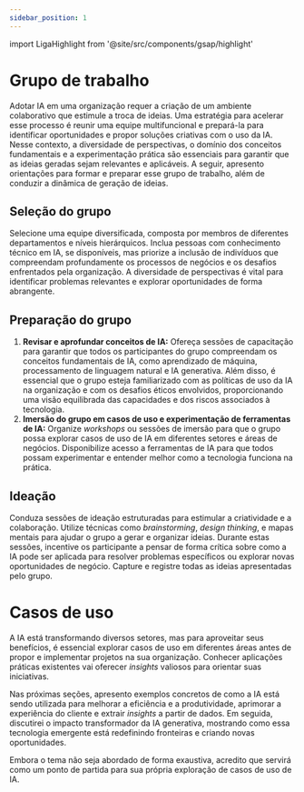 ```yaml
---
sidebar_position: 1
---
```

import LigaHighlight from '@site/src/components/gsap/highlight'

# Grupo de trabalho
<LigaHighlight />
Adotar IA em uma organização requer a <spam class="text-highlight">criação de um ambiente colaborativo</spam> que estimule a troca de ideias. Uma estratégia para acelerar esse processo é reunir uma equipe multifuncional e prepará-la para identificar oportunidades e propor soluções criativas com o uso da IA. Nesse contexto, a diversidade de perspectivas, o domínio dos conceitos fundamentais e a experimentação prática são essenciais para garantir que as ideias geradas sejam relevantes e aplicáveis. A seguir, apresento orientações para formar e preparar esse grupo de trabalho, além de conduzir a dinâmica de geração de ideias.

## Seleção do grupo
Selecione uma equipe diversificada, composta por membros de <spam class="text-highlight">diferentes departamentos e níveis hierárquicos</spam>. Inclua pessoas com conhecimento técnico em IA, se disponíveis, mas priorize a inclusão de indivíduos que compreendam profundamente os processos de negócios e os desafios enfrentados pela organização. <spam class="text-highlight">A diversidade de perspectivas é vital</spam> para identificar problemas relevantes e explorar oportunidades de forma abrangente.

## Preparação do grupo
 1. **Revisar e aprofundar conceitos de IA:**
Ofereça sessões de capacitação para garantir que <spam class="text-highlight">todos os participantes do grupo compreendam os conceitos fundamentais de IA</spam>, como aprendizado de máquina, processamento de linguagem natural e IA generativa. Além disso, é essencial que o grupo esteja familiarizado com as políticas de uso da IA na organização e com os desafios éticos envolvidos, proporcionando uma visão equilibrada das capacidades e dos riscos associados à tecnologia.
 1. **Imersão do grupo em casos de uso e experimentação de ferramentas de IA:**
Organize *workshops* ou sessões de imersão para que o grupo possa explorar <spam class="text-highlight">casos de uso de IA</spam> em diferentes setores e áreas de negócios. <spam class="text-highlight">Disponibilize acesso a ferramentas de IA</spam> para que todos possam experimentar e entender melhor como a tecnologia funciona na prática.

## Ideação
Conduza sessões de ideação estruturadas para estimular a criatividade e a colaboração. Utilize técnicas como *brainstorming*, *design thinking*, e mapas mentais para ajudar o grupo a gerar e organizar ideias. Durante estas sessões, incentive os participante a pensar de forma crítica sobre como a IA pode ser aplicada para resolver problemas específicos ou explorar novas oportunidades de negócio. <spam class="text-highlight">Capture e registre</spam> todas as ideias apresentadas pelo grupo.

# Casos de uso
A IA está transformando diversos setores, mas para aproveitar seus benefícios, é essencial explorar casos de uso em diferentes áreas antes de propor e implementar projetos na sua organização. Conhecer aplicações práticas existentes vai oferecer *insights* valiosos para orientar suas iniciativas.

Nas próximas seções, apresento exemplos concretos de como a IA está sendo utilizada para melhorar a eficiência e a produtividade, aprimorar a experiência do cliente e extrair *insights* a partir de dados. Em seguida, discutirei o impacto transformador da IA generativa, mostrando como essa tecnologia emergente está redefinindo fronteiras e criando novas oportunidades.

Embora o tema não seja abordado de forma exaustiva, acredito que servirá como um ponto de partida para sua própria exploração de casos de uso de IA.